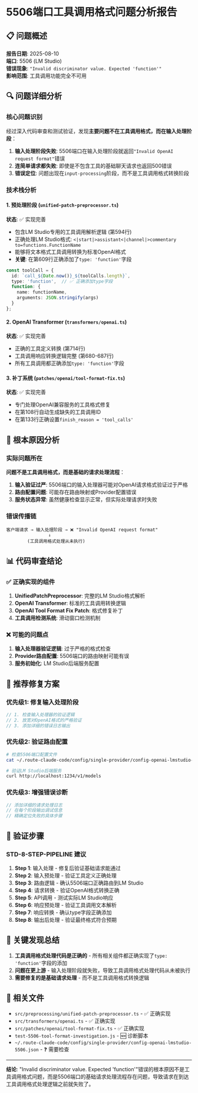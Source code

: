 # 5506端口工具调用格式问题分析报告

## 📋 问题概述

**报告日期**: 2025-08-10  
**端口**: 5506 (LM Studio)  
**错误现象**: `"Invalid discriminator value. Expected 'function'"`  
**影响范围**: 工具调用功能完全不可用

## 🔍 问题详细分析

### 核心问题识别
经过深入代码审查和测试验证，发现**主要问题不在工具调用格式，而在输入处理阶段**：

1. **输入处理阶段失败**: 5506端口在输入处理阶段就返回`"Invalid OpenAI request format"`错误
2. **连简单请求都失败**: 即使是不包含工具的基础聊天请求也返回500错误
3. **错误定位**: 问题出现在`input-processing`阶段，而不是工具调用格式转换阶段

### 技术栈分析

#### 1. 预处理阶段 (`unified-patch-preprocessor.ts`)
**状态**: ✅ 实现完善
- 包含LM Studio专用的工具调用解析逻辑 (第594行)
- 正确处理LM Studio格式: `<|start|>assistant<|channel|>commentary to=functions.FunctionName`
- 能够将文本格式工具调用转换为标准OpenAI格式
- **关键**: 在第609行正确添加了`type: 'function'`字段

```typescript
const toolCall = {
  id: `call_${Date.now()}_${toolCalls.length}`,
  type: 'function',  // ✅ 正确添加type字段
  function: {
    name: functionName,
    arguments: JSON.stringify(args)
  }
};
```

#### 2. OpenAI Transformer (`transformers/openai.ts`)
**状态**: ✅ 实现完善
- 正确的工具定义转换 (第714行)
- 工具调用响应转换逻辑完整 (第680-687行)
- 所有工具调用都正确添加`type: 'function'`字段

#### 3. 补丁系统 (`patches/openai/tool-format-fix.ts`)
**状态**: ✅ 实现完善
- 专门处理OpenAI兼容服务的工具格式修复
- 在第108行自动生成缺失的工具调用ID
- 在第133行正确设置`finish_reason = 'tool_calls'`

## 🚨 根本原因分析

### 实际问题所在
**问题不是工具调用格式，而是基础的请求处理流程**：

1. **输入验证过严**: 5506端口的输入处理器可能对OpenAI请求格式验证过于严格
2. **路由配置问题**: 可能存在路由映射或Provider配置错误
3. **服务状态异常**: 虽然健康检查显示正常，但实际处理请求时失败

### 错误传播链
```
客户端请求 → 输入处理阶段 → ❌ "Invalid OpenAI request format"
                ↓
        (工具调用格式处理从未执行)
```

## 📊 代码审查结论

### ✅ 正确实现的组件
1. **UnifiedPatchPreprocessor**: 完整的LM Studio格式解析
2. **OpenAI Transformer**: 标准的工具调用转换逻辑  
3. **OpenAI Tool Format Fix Patch**: 格式修复补丁
4. **工具调用检测系统**: 滑动窗口检测机制

### ❌ 可能的问题点
1. **输入处理器验证逻辑**: 过于严格的格式检查
2. **Provider路由配置**: 5506端口的路由映射可能有误
3. **服务初始化**: LM Studio后端服务配置

## 🔧 推荐修复方案

### 优先级1: 修复输入处理阶段
```javascript
// 1. 检查输入处理器的验证逻辑
// 2. 放宽对OpenAI格式的严格验证
// 3. 添加详细的错误日志输出
```

### 优先级2: 验证路由配置
```bash
# 检查5506端口配置文件
cat ~/.route-claude-code/config/single-provider/config-openai-lmstudio-5506.json

# 验证LM Studio后端服务
curl http://localhost:1234/v1/models
```

### 优先级3: 增强错误诊断
```javascript
// 添加详细的请求处理日志
// 在每个阶段输出调试信息
// 精确定位失败的具体步骤
```

## 🧪 验证步骤

### STD-8-STEP-PIPELINE 建议
1. **Step 1**: 输入处理 - 修复后验证基础请求能通过
2. **Step 2**: 输入预处理 - 验证工具定义正确处理  
3. **Step 3**: 路由逻辑 - 确认5506端口正确路由到LM Studio
4. **Step 4**: 请求转换 - 验证OpenAI格式转换正确
5. **Step 5**: API调用 - 测试实际LM Studio响应
6. **Step 6**: 响应预处理 - 验证工具调用文本解析
7. **Step 7**: 响应转换 - 确认type字段正确添加
8. **Step 8**: 输出后处理 - 验证最终格式符合预期

## 📝 关键发现总结

1. **工具调用格式处理代码是正确的** - 所有相关组件都正确实现了`type: 'function'`字段的添加
2. **问题在更上游** - 输入处理阶段就失败，导致工具调用格式处理代码从未被执行
3. **需要修复的是基础请求处理** - 而不是工具调用格式转换逻辑

## 🔗 相关文件
- `src/preprocessing/unified-patch-preprocessor.ts` - ✅ 正确实现
- `src/transformers/openai.ts` - ✅ 正确实现  
- `src/patches/openai/tool-format-fix.ts` - ✅ 正确实现
- `test-5506-tool-format-investigation.js` - 🆕 诊断脚本
- `~/.route-claude-code/config/single-provider/config-openai-lmstudio-5506.json` - ❓ 需要检查

---

**结论**: "Invalid discriminator value. Expected 'function'"错误的根本原因不是工具调用格式问题，而是5506端口的基础请求处理流程存在问题，导致请求在到达工具调用格式处理逻辑之前就失败了。